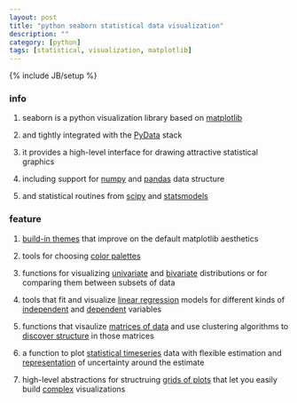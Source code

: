 ```yaml
---
layout: post
title: "python seaborn statistical data visualization"
description: ""
category: [python]
tags: [statistical, visualization, matplotlib]
---
```

{% include JB/setup %}


### info

1. seaborn is a python visualization library based on [matplotlib](http://matplotlib.org/)

1. and tightly integrated with the [PyData](http://pydata.org/) stack

1. it provides a high-level interface for drawing attractive statistical graphics

1. including support for [numpy](http://www.numpy.org/) and [pandas](http://pandas.pydata.org/) data structure

1. and statistical routines from [scipy](http://scipy.org/) and [statsmodels](http://statsmodels.sourceforge.net/)

### feature

1. [build-in themes](http://stanford.edu/~mwaskom/software/seaborn/tutorial/aesthetics.html#aesthetics-tutorial) that improve on the default matplotlib aesthetics

1. tools for choosing [color palettes](http://stanford.edu/~mwaskom/software/seaborn/tutorial/color_palettes.html#palette-tutorial)

1. functions for visualizing [univariate](http://stanford.edu/~mwaskom/software/seaborn/examples/distplot_options.html#distplot-options) and [bivariate](http://stanford.edu/~mwaskom/software/seaborn/examples/joint_kde.html#joint-kde) distributions or for comparing them between subsets of data

1. tools that fit and visualize [linear regression](http://stanford.edu/~mwaskom/software/seaborn/examples/anscombes_quartet.html#anscombes-quartet) models for different kinds of [independent](http://stanford.edu/~mwaskom/software/seaborn/examples/pointplot_anova.html#pointplot-anova) and [dependent](http://stanford.edu/~mwaskom/software/seaborn/examples/logistic_regression.html#logistic-regression) variables

1. functions that visaulize [matrices of data](http://stanford.edu/~mwaskom/software/seaborn/examples/heatmap_annotation.html#heatmap-annotation) and use clustering algorithms to [discover structure](http://stanford.edu/~mwaskom/software/seaborn/examples/structured_heatmap.html#structured-heatmap) in those matrices

1. a function to plot [statistical timeseries](http://stanford.edu/~mwaskom/software/seaborn/examples/timeseries_from_dataframe.html#timeseries-from-dataframe) data with flexible estimation and [representation](http://stanford.edu/~mwaskom/software/seaborn/examples/timeseries_bootstrapped.html#timeseries-bootstrapped) of uncertainty around the estimate

1. high-level abstractions for structruing [grids of plots](http://stanford.edu/~mwaskom/software/seaborn/examples/faceted_histogram.html#faceted-histogram) that let you easily build [complex](http://stanford.edu/~mwaskom/software/seaborn/examples/many_facets.html#many-facets) visualizations